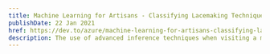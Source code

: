 ```yaml
---
title: Machine Learning for Artisans - Classifying Lacemaking Techniques
publishDate: 22 Jan 2021
href: https://dev.to/azure/machine-learning-for-artisans-classifying-lacemaking-techniques-1g87
description: The use of advanced inference techniques when visiting a museum collection may not be obvious. Learn how to use Lobe.ai to create a classification model to determine different types of lace
---  
```

